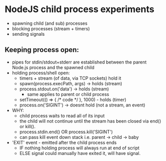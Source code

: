 # NodeJS child process experiments

- spawning child (and sub) processes
- blocking processes (stream + timers)
- sending signals 

## Keeping process open:
- pipes for stdin/stdout+stderr are established between the parent Node.js process and the spawned child
- holding process/shell open:
  - timers + stream (of data, via TCP sockets) hold it 
  - spawn(process.execPath, args) -> holds (stream)
  - process.stdout.on('data') -> holds (stream)
    - same applies to parent or child process
  - setTimeout(() => { /* code */ }, 1000) - holds (timer)
  - process.on('SIGINT') -> doesnt hold (not a stream, an event)
- WHY: 
  - child process waits to read all of its input 
  - the child will not continue until the stream has been closed via end() or kill().
  - process.stdin.end() OR process.kill('SIGINT')
  - can pass kill event down stack i.e. parent -> child -> baby
- 'EXIT' event - emitted after the child process ends 
  - IF nothing holding process will always run at end of script
  - ELSE signal could manually have exited it, will have signal.
